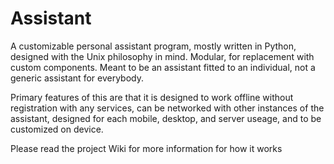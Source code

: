 # Assistant

A customizable personal assistant program, mostly written in Python, designed with the Unix philosophy in mind. Modular, for replacement with custom components. Meant to be an assistant fitted to an individual, not a generic assistant for everybody. 

Primary features of this are that it is designed to work offline without registration with any services, can be networked with other instances of the assistant, designed for each mobile, desktop, and server useage, and to be customized on device.

Please read the project Wiki for more information for how it works